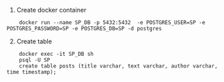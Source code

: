1. Create docker container
```
    docker run --name SP_DB -p 5432:5432  -e POSTGRES_USER=SP -e POSTGRES_PASSWORD=SP -e POSTGRES_DB=SP -d postgres
```

2. Create table
```
    docker exec -it SP_DB sh
    psql -U SP
    create table posts (title varchar, text varchar, author varchar, time timestamp);
```
